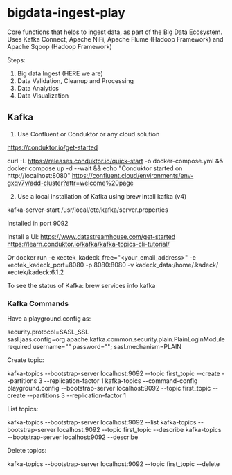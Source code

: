 # bigdata-ingest-play
Core functions that helps to ingest data, as part of the Big Data Ecosystem. Uses Kafka Connect, Apache NiFi, Apache Flume (Hadoop Framework) and Apache Sqoop (Hadoop Framework)

Steps:
1. Big data Ingest (HERE we are)
2. Data Validation, Cleanup and Processing
3. Data Analytics
4. Data Visualization


## Kafka

1. Use Confluent or Conduktor or any cloud solution

https://conduktor.io/get-started

curl -L https://releases.conduktor.io/quick-start -o docker-compose.yml && docker compose up -d --wait && echo "Conduktor started on http://localhost:8080"
https://confluent.cloud/environments/env-gxqv7v/add-cluster?attr=welcome%20page

2. Use a local installation of Kafka using brew intall kafka (v4)

kafka-server-start /usr/local/etc/kafka/server.properties

Installed in port 9092

Install a UI: https://www.datastreamhouse.com/get-started
https://learn.conduktor.io/kafka/kafka-topics-cli-tutorial/

Or docker run -e xeotek_kadeck_free="<your_email_address>" -e xeotek_kadeck_port=8080 -p 8080:8080 -v kadeck_data:/home/.kadeck/ xeotek/kadeck:6.1.2

To see the status of Kafka:
brew services info kafka

### Kafka Commands

Have a playground.config as:

security.protocol=SASL_SSL
sasl.jaas.config=org.apache.kafka.common.security.plain.PlainLoginModule required username="" password="";
sasl.mechanism=PLAIN

Create topic: 

kafka-topics --bootstrap-server localhost:9092 --topic first_topic --create --partitions 3 --replication-factor 1
kafka-topics --command-config playground.config --bootstrap-server localhost:9092 --topic first_topic --create --partitions 3 --replication-factor 1

List topics:

kafka-topics --bootstrap-server localhost:9092 --list
kafka-topics --bootstrap-server localhost:9092 --topic first_topic --describe
kafka-topics --bootstrap-server localhost:9092 --describe

Delete topics:

kafka-topics --bootstrap-server localhost:9092 --topic first_topic --delete




 
